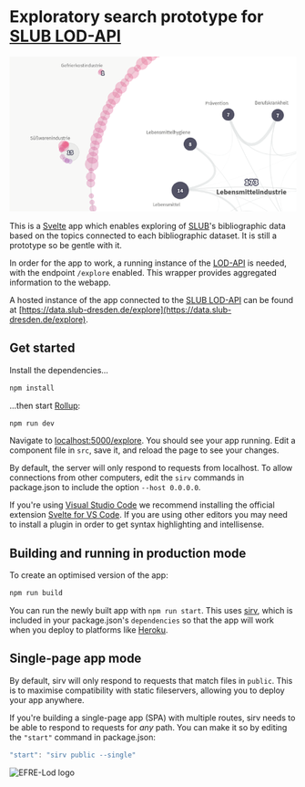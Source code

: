 # Exploratory search prototype for [SLUB LOD-API](https://data.slub-dresden.de)

![webapp preview](./docs/images/explorative-Suche-preview.png)

This is a [Svelte](https://svelte.dev) app which enables exploring of [SLUB](https://www.slub-dresden.de)'s bibliographic data based on the topics connected to each bibliographic dataset. It is still a prototype so be gentle with it.

In order for the app to work, a running instance of the [LOD-API](https://github.com/slub/efre-lod-api) is needed, with the endpoint `/explore` enabled. This wrapper provides aggregated information to the webapp.

A hosted instance of the app connected to the [SLUB LOD-API](https://data.slub-dresden.de) can be found at [https://data.slub-dresden.de/explore](https://data.slub-dresden.de/explore).

## Get started

Install the dependencies...

```bash
npm install
```

...then start [Rollup](https://rollupjs.org):

```bash
npm run dev
```

Navigate to [localhost:5000/explore](http://localhost:5000/explore). You should see your app running. Edit a component file in `src`, save it, and reload the page to see your changes.

By default, the server will only respond to requests from localhost. To allow connections from other computers, edit the `sirv` commands in package.json to include the option `--host 0.0.0.0`.

If you're using [Visual Studio Code](https://code.visualstudio.com/) we recommend installing the official extension [Svelte for VS Code](https://marketplace.visualstudio.com/items?itemName=svelte.svelte-vscode). If you are using other editors you may need to install a plugin in order to get syntax highlighting and intellisense.

## Building and running in production mode

To create an optimised version of the app:

```bash
npm run build
```

You can run the newly built app with `npm run start`. This uses [sirv](https://github.com/lukeed/sirv), which is included in your package.json's `dependencies` so that the app will work when you deploy to platforms like [Heroku](https://heroku.com).

## Single-page app mode

By default, sirv will only respond to requests that match files in `public`. This is to maximise compatibility with static fileservers, allowing you to deploy your app anywhere.

If you're building a single-page app (SPA) with multiple routes, sirv needs to be able to respond to requests for _any_ path. You can make it so by editing the `"start"` command in package.json:

```js
"start": "sirv public --single"
```

<img alt="EFRE-Lod logo" src="https://raw.githubusercontent.com/slub/data.slub-dresden.de/master/assets/images/EFRE_EU_quer_2015_rgb_engl.svg" width="300">
